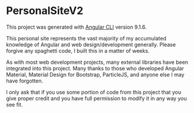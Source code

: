 # PersonalSiteV2

This project was generated with [Angular CLI](https://github.com/angular/angular-cli) version 9.1.6.

This personal site represents the vast majority of my accumulated knowledge of Angular and web design/development generally. Please forgive any spaghetti code, I built this in a matter of weeks. 

As with most web development projects, many external libraries have been integrated into this project. Many thanks to those who developed Angular Material, Material Design for Bootstrap, ParticleJS, and anyone else I may have forgotten.

I only ask that if you use some portion of code from this project that you give proper credit and you have full permission to modify it in any way you see fit.
